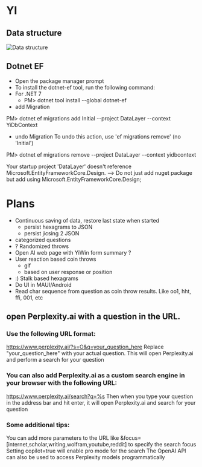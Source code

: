 # YI
## Data structure
![Data structure](
https://www.plantuml.com/plantuml/png/JOun2y8m48Nt-nMt5OGuEZX8nmuT5DJzQ8yOI2wGNAGY_dUDsDhr--xTUsrMIbg2X-ReIVGI_7Q80M3mb3DsF95D59w0w4JnIhuml6RhiiRqg39hScBnL3YhYxASd7dIbU-OHauV2z3qJXYDYKi9xl56TyOT7g3cS6FMJlxOO4zY2rc6-cMcyLi7lrcLB7c0bcKimRy1
)
## Dotnet EF

- Open the package manager prompt
- To install the dotnet-ef tool, run the following command:
- For .NET 7
  - PM> dotnet tool install --global dotnet-ef
- add Migration

PM> dotnet ef migrations add Initial --project DataLayer --context YiDbContext
- undo Migration
To undo this action, use 'ef migrations remove' (no 'Initial')

PM> dotnet ef migrations remove --project DataLayer --context yidbcontext

Your startup project 'DataLayer' doesn't reference Microsoft.EntityFrameworkCore.Design. 
--> Do not just add nuget package but add using Microsoft.EntityFrameworkCore.Design; 

# Plans
- Continuous saving of data, restore last state when started
  - persist hexagrams to JSON
  - persist jicsing 2 JSON
- categorized questions
- ? Randomized throws
- Open AI web page with YiWin form summary ?
- User reaction based coin throws
  - gif
  - based on user response or position
- :) Stalk based hexagrams
- Do UI in MAUI/Android
- Read char sequence from question as coin throw results. Like oo1, hht, ffi, 001, etc

## open Perplexity.ai with a question in the URL.

### Use the following URL format:
https://www.perplexity.ai/?s=O&q=your_question_here
Replace "your_question_here" with your actual question. This will open Perplexity.ai and perform a search for your question

### You can also add Perplexity.ai as a custom search engine in your browser with the following URL:
https://www.perplexity.ai/search?q=%s
Then when you type your question in the address bar and hit enter, it will open Perplexity.ai and search for your question

### Some additional tips:
You can add more parameters to the URL like &focus=[internet,scholar,writing,wolfram,youtube,reddit] to specify the search focus
Setting copilot=true will enable pro mode for the search
The OpenAI API can also be used to access Perplexity models programmatically

